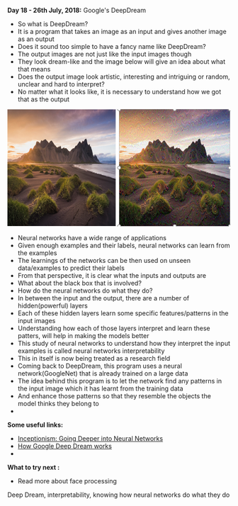 **Day 18 - 26th July, 2018:** Google's DeepDream   
* So what is DeepDream?   
* It is a program that takes an image as an input and gives another image as an output  
* Does it sound too simple to have a fancy name like DeepDream?  
* The output images are not just like the input images though  
* They look dream-like and the image below will give an idea about what that means  
* Does the output image look artistic, interesting and intriguing or random, unclear and hard to interpret?  
* No matter what it looks like, it is necessary to understand how we got that as the output  

<p><img src="https://raw.githubusercontent.com/theimgclist/100DaysOfMLCode/master/images/deepdream.png"/></p>  


* Neural networks have a wide range of applications  
* Given enough examples and their labels, neural networks can learn from the examples  
* The learnings of the networks can be then used on unseen data/examples to predict their labels  
* From that perspective, it is clear what the inputs and outputs are  
* What about the black box that is involved?    
* How do the neural networks do what they do?   
* In between the input and the output, there are a number of hidden(powerful) layers   
* Each of these hidden layers learn some specific features/patterns in the input images  
* Understanding how each of those layers interpret and learn these patters, will help in making the models better  
* This study of neural networks to understand how they interpret the input examples is called neural networks interpretability  
* This in itself is now being treated as a research field  
* Coming back to DeepDream, this program uses a neural network(GoogleNet) that is already trained on a large data  
* The idea behind this program is to let the network find any patterns in the input image which it has learnt from the training data 
* And enhance those patterns so that they resemble the objects the model thinks they belong to  
* 

**Some useful links:**  
* [Inceptionism: Going Deeper into Neural Networks](https://ai.googleblog.com/2015/06/inceptionism-going-deeper-into-neural.html)  
* [How Google Deep Dream works](https://computer.howstuffworks.com/google-deep-dream.htm)   
*  



**What to try next :**   
* Read more about face processing 



Deep Dream, interpretability, knowing how neural networks do what they do


